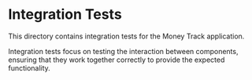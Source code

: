 # Integration Tests

This directory contains integration tests for the Money Track application.

Integration tests focus on testing the interaction between components, ensuring that they work together correctly to provide the expected functionality.
